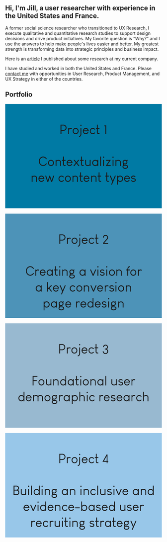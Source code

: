## Hi, I'm Jill, a user researcher with experience in the United States and France.

A former social science researcher who transitioned to UX Research, I execute qualitative and quantitative research studies to support design decisions and drive product initiatives. My favorite question is “Why?” and I use the answers to help make people's lives easier and better. My greatest strength is transforming data into strategic principles and business impact. 

Here is an <a href="https://ethn.io/blog/ithaka_mobile">article</a> I published about some research at my current company. 

I have studied and worked in both the United States and France. Please [contact me](https://docs.google.com/forms/d/e/1FAIpQLSdaM0dB94QPEt9lZqslmL7no4zA9TQ5sY0UnriuiNYZ7fjk-w/viewform?usp=sf_link) with opportunities in User Research, Product Management, and UX Strategy in either of the countries. 

## Portfolio
[![Contextualizing new content types](https://raw.githubusercontent.com/jillkt13/jillkt13.github.io/master/images/TILE.png "Contextualizing new content types")](https://jillkt13.github.io/sample_page)

[![Creating a vision for a key conversion page redesign](https://raw.githubusercontent.com/jillkt13/jillkt13.github.io/master/images/TILE2.png "Creating a vision for a key conversion page redesign")](https://jillkt13.github.io/urp_redesign)

[![Foundational user demographic research](https://raw.githubusercontent.com/jillkt13/jillkt13.github.io/master/images/TILE3.png "Foundational user demographic research")](https://jillkt13.github.io/demographic_survey)

[![Building an inclusive and evidence-based user recruiting strategy](https://raw.githubusercontent.com/jillkt13/jillkt13.github.io/master/images/TILE4.png "Building an inclusive and evidence-based user recruiting strategy")](https://jillkt13.github.io/recruiting_strategy)
